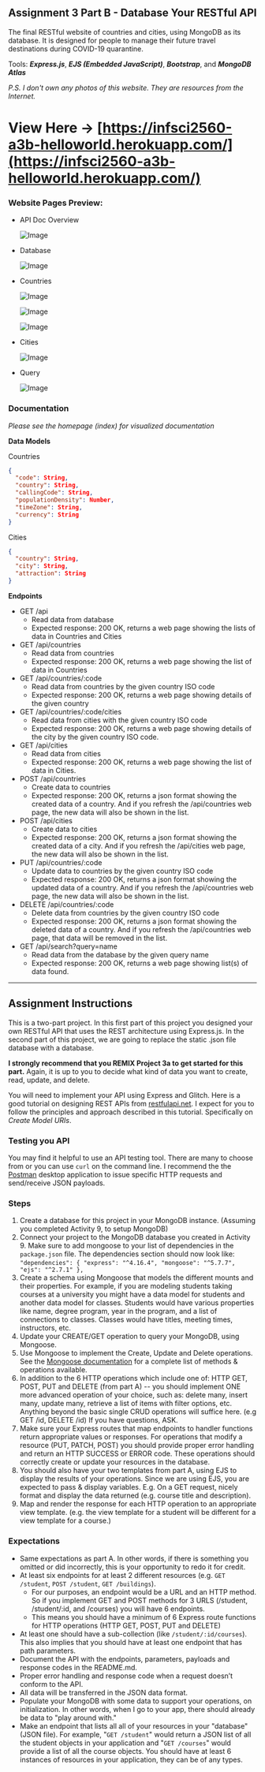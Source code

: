 ## Assignment 3 Part B - Database Your RESTful API

The final RESTful website of countries and cities, using MongoDB as its database. It is designed for people to manage their future travel destinations during COVID-19 quarantine.

Tools: **_Express.js_**, **_EJS (Embedded JavaScript)_**, **_Bootstrap_**, and **_MongoDB Atlas_**

_P.S. I don't own any photos of this website. They are resources from the Internet._

# View Here -> [https://infsci2560-a3b-helloworld.herokuapp.com/](https://infsci2560-a3b-helloworld.herokuapp.com/)

### Website Pages Preview:

- API Doc Overview

  ![Image](_images/infsci2560_a3b-HelloWorld-01_apidoc.png)

- Database

  ![Image](_images/infsci2560_a3b-HelloWorld-02_database.png)

- Countries

  ![Image](_images/infsci2560_a3b-HelloWorld-03_countries.png)

  ![Image](_images/infsci2560_a3b-HelloWorld-03a_country.png)

  ![Image](_images/infsci2560_a3b-HelloWorld-03b_city.png)

- Cities

  ![Image](_images/infsci2560_a3b-HelloWorld-04_cities.png)

- Query

  ![Image](_images/infsci2560_a3b-HelloWorld-05_search.png)

### Documentation

_Please see the homepage (index) for visualized documentation_

**Data Models**

Countries

```json
{
  "code": String,
  "country": String,
  "callingCode": String,
  "populationDensity": Number,
  "timeZone": String,
  "currency": String
}
```

Cities

```json
{
  "country": String,
  "city": String,
  "attraction": String
}
```

**Endpoints**

- GET /api
  - Read data from database
  - Expected response: 200 OK, returns a web page showing the lists of data in Countries and Cities
- GET /api/countries
  - Read data from countries
  - Expected response: 200 OK, returns a web page showing the list of data in Countries
- GET /api/countries/:code
  - Read data from countries by the given country ISO code
  - Expected response: 200 OK, returns a web page showing details of the given country
- GET /api/countries/:code/cities
  - Read data from cities with the given country ISO code
  - Expected response: 200 OK, returns a web page showing details of the city by the given country ISO code.
- GET /api/cities
  - Read data from cities
  - Expected response: 200 OK, returns a web page showing the list of data in Cities.
- POST /api/countries
  - Create data to countries
  - Expected response: 200 OK, returns a json format showing the created data of a country. And if you refresh the /api/countries web page, the new data will also be shown in the list.
- POST /api/cities
  - Create data to cities
  - Expected response: 200 OK, returns a json format showing the created data of a city. And if you refresh the /api/cities web page, the new data will also be shown in the list.
- PUT /api/countries/:code
  - Update data to countries by the given country ISO code
  - Expected response: 200 OK, returns a json format showing the updated data of a country. And if you refresh the /api/countries web page, the new data will also be shown in the list.
- DELETE /api/countries/:code
  - Delete data from countries by the given country ISO code
  - Expected response: 200 OK, returns a json format showing the deleted data of a country. And if you refresh the /api/countries web page, that data will be removed in the list.
- GET /api/search?query=name
  - Read data from the database by the given query name
  - Expected response: 200 OK, returns a web page showing list(s) of data found.

---

## Assignment Instructions

This is a two-part project. In this first part of this project you designed your own RESTful API that uses the REST architecture using Express.js. In the second part of this project, we are going to replace the static .json file database with a database.

**I strongly recommend that you REMIX Project 3a to get started for this part.** Again, it is up to you to decide what kind of data you want to create, read, update, and delete.

You will need to implement your API using Express and Glitch. Here is a good tutorial on designing REST APIs from [restfulapi.net](https://restfulapi.net/rest-api-design-tutorial-with-example/). I expect for you to follow the principles and approach described in this tutorial. Specifically on _Create Model URIs_.

### Testing you API

You may find it helpful to use an API testing tool. There are many to choose from or you can use `curl` on the command line. I recommend the the [Postman](https://chrome.google.com/webstore/detail/postman/fhbjgbiflinjbdggehcddcbncdddomop?hl=en) desktop application to issue specific HTTP requests and send/receive JSON payloads.

### Steps

1. Create a database for this project in your MongoDB instance. (Assuming you completed Activity 9, to setup MongoDB)
2. Connect your project to the MongoDB database you created in Activity 9. Make sure to add mongoose to your list of dependencies in the `package.json` file. The dependencies section should now look like: `"dependencies": { "express": "^4.16.4", "mongoose": "^5.7.7", "ejs": "^2.7.1" },`
3. Create a schema using Mongoose that models the different mounts and their properties. For example, if you are modeling students taking courses at a university you might have a data model for students and another data model for classes. Students would have various properties like name, degree program, year in the program, and a list of connections to classes. Classes would have titles, meeting times, instructors, etc.
4. Update your CREATE/GET operation to query your MongoDB, using Mongoose.
5. Use Mongoose to implement the Create, Update and Delete operations. See the [Mongoose documentation](https://mongoosejs.com/docs/api.html#Model) for a complete list of methods & operations available.
6. In addition to the 6 HTTP operations which include one of: HTTP GET, POST, PUT and DELETE (from part A) -- you should implement ONE more advanced operation of your choice, such as: delete many, insert many, update many, retrieve a list of items with filter options, etc. Anything beyond the basic single CRUD operations will suffice here. (e.g GET /id, DELETE /id) If you have questions, ASK.
7. Make sure your Express routes that map endpoints to handler functions return appropriate values or responses. For operations that modify a resource (PUT, PATCH, POST) you should provide proper error handling and return an HTTP SUCCESS or ERROR code. These operations should correctly create or update your resources in the database.
8. You should also have your two templates from part A, using EJS to display the results of your operations. Since we are using EJS, you are expected to pass & display variables. E.g. On a GET request, nicely format and display the data returned (e.g. course title and description).
9. Map and render the response for each HTTP operation to an appropriate view template. (e.g. the view template for a student will be different for a view template for a course.)

### Expectations

- Same expectations as part A. In other words, if there is something you omitted or did incorrectly, this is your opportunity to redo it for credit.
- At least six endpoints for at least 2 different resources (e.g. `GET /student`, `POST /student`, `GET /buildings`).
  - For our purposes, an endpoint would be a URL and an HTTP method. So if you implement GET and POST methods for 3 URLS (/student, /student/:id, and /courses) you will have 6 endpoints.
  - This means you should have a minimum of 6 Express route functions for HTTP operations (HTTP GET, POST, PUT and DELETE)
- At least one should have a sub-collection (like `/student/:id/courses`). This also implies that you should have at least one endpoint that has path parameters.
- Document the API with the endpoints, parameters, payloads and response codes in the README.md.
- Proper error handling and response code when a request doesn’t conform to the API.
- All data will be transferred in the JSON data format.
- Populate your MongoDB with some data to support your operations, on initialization. In other words, when I go to your app, there should already be data to "play around with."
- Make an endpoint that lists all all of your resources in your "database" (JSON file). For example, "`GET /student`" would return a JSON list of all the student objects in your application and "`GET /courses`" would provide a list of all the course objects. You should have at least 6 instances of resources in your application, they can be of any types.

